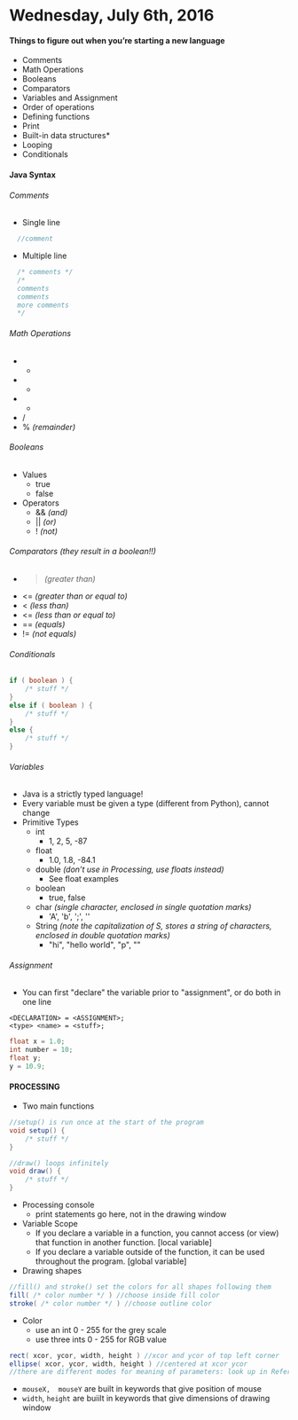 # Wednesday, July 6th, 2016

#### Things to figure out when you’re starting a new language
* Comments
* Math Operations
* Booleans
* Comparators
* Variables and Assignment
* Order of operations
* Defining functions
* Print
* Built-in data structures*
* Looping
* Conditionals

#### Java Syntax
###### Comments
* Single line
```java
  //comment
```
* Multiple line
```java
  /* comments */
  /*
  comments
  comments
  more comments
  */
```

###### Math Operations
* +
* -
* *
* /
* % *(remainder)*

###### Booleans
* Values
  * true
  * false
* Operators
  * && *(and)*
  * || *(or)*
  * ! *(not)*

###### Comparators (they result in a boolean!!)
* >  *(greater than)*
* <= *(greater than or equal to)*
* <  *(less than)*
* <= *(less than or equal to)*
* == *(equals)*
* != *(not equals)*

###### Conditionals
```java
if ( boolean ) {
    /* stuff */
}
else if ( boolean ) {
    /* stuff */
}
else {
    /* stuff */
}
```

###### Variables
* Java is a strictly typed language!
* Every variable must be given a type (different from Python), cannot change
* Primitive Types
  * int
    * 1, 2, 5, -87
  * float
    * 1.0, 1.8, -84.1
  * double *(don’t use in Processing, use floats instead)*
    * See float examples
  * boolean
    * true, false
  * char *(single character, enclosed in single quotation marks)*
    * 'A', 'b', ';', ''
  * String *(note the capitalization of S, stores a string of characters, enclosed in double quotation marks)*
    * "hi", "hello world", "p", ""
    
###### Assignment
* You can first "declare" the variable prior to "assignment", or do both in one line
```
<DECLARATION> = <ASSIGNMENT>;
<type> <name> = <stuff>;
```
```java
float x = 1.0;
int number = 10;
float y;
y = 10.9;
```




#### PROCESSING
* Two main functions

```java
//setup() is run once at the start of the program
void setup() {
    /* stuff */
}

//draw() loops infinitely
void draw() {
    /* stuff */
}
```
* Processing console
  * print statements go here, not in the drawing window 
* Variable Scope
  * If you declare a variable in a function, you cannot access (or view) that function in another function. [local variable]
  * If you declare a variable outside of the function, it can be used throughout the program. [global variable]
* Drawing shapes
```java
//fill() and stroke() set the colors for all shapes following them
fill( /* color number */ ) //choose inside fill color
stroke( /* color number */ ) //choose outline color
```
* Color
  * use an int 0 - 255 for the grey scale
  * use three ints 0 - 255 for RGB value
```java
rect( xcor, ycor, width, height ) //xcor and ycor of top left corner
ellipse( xcor, ycor, width, height ) //centered at xcor ycor
//there are different modes for meaning of parameters: look up in Reference
```
* `mouseX,  mouseY` are built in keywords that give position of mouse
* `width`, `height` are buiilt in keywords that give dimensions of drawing window
